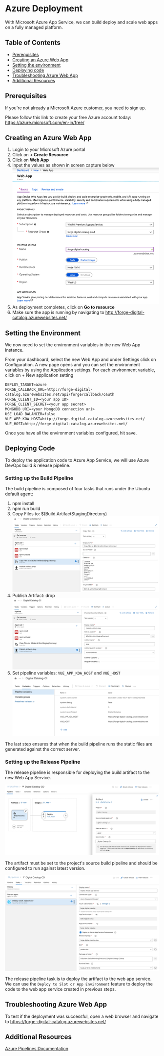 # Azure Deployment

With Microsoft Azure App Service, we can build deploy and scale web apps on a fully managed platform.

## Table of Contents

* [Prerequisites](#prerequisites)
* [Creating an Azure Web App](#creating-an-azure-web-app)
* [Setting the environment](#setting-the-environment)
* [Deploying code](#deploying-code)
* [Troubleshooting Azure Web App](#troubleshooting-azure-web-app)
* [Additional Resources](#additional-resources)

## Prerequisites

If you're not already a Microsoft Azure customer, you need to sign up.

Please follow this link to create your free Azure account today: <https://azure.microsoft.com/en-in/free/>

## Creating an Azure Web App

1. Login to your Microsoft Azure portal
2. Click on **+ Create Resource**
3. Click on **Web App**
4. Input the values as shown in screen capture below
![New Web App](../_media/azure-web-app.png)
5. As deployment completes, click on **Go to resource**
6. Make sure the app is running by navigating to <http://forge-digital-catalog.azurewebsites.net/>

## Setting the Environment

We now need to set the environment variables in the new Web App instance.

From your dashboard, select the new Web App and under Settings click on Configuration. A new page opens and you can set the environment variables by using the Application settings. For each environment variable, click on + New application setting

    DEPLOY_TARGET=azure
    FORGE_CALLBACK_URL=http://forge-digital-catalog.azurewebsites.net/api/forge/callback/oauth
    FORGE_CLIENT_ID=<your app ID>
    FORGE_CLIENT_SECRET=<your app secret>
    MONGODB_URI=<your MongoDB connection uri>
    USE_LOAD_BALANCER=false
    VUE_APP_KOA_HOST=http://forge-digital-catalog.azurewebsites.net/
    VUE_HOST=http://forge-digital-catalog.azurewebsites.net/

Once you have all the environment variables configured, hit save.

## Deploying Code

To deploy the application code to Azure App Service, we will use Azure DevOps build & release pipeline.

### Setting up the Build Pipeline

The build pipeline is composed of four tasks that runs under the Ubuntu default agent:

1. npm install
2. npm run build
3. Copy Files to: $(Build.ArtifactStagingDirectory)
![Copy Files task](../_media/copy_files.png)
4. Publish Artifact: drop
![Publish Artifact task](../_media/publish_artifact.png)
5. Set pipeline variables: `VUE_APP_KOA_HOST` and `VUE_HOST`
![Build Pipeline Variables](../_media/build_pipeline_vars.png)

The last step ensures that when the build pipeline runs the static files are generated against the correct server.

### Setting up the Release Pipeline

The release pipeline is responsible for deploying the build artifact to the new Web App Service.

![Release Pipeline](../_media/release_pipeline.png)

The artifact must be set to the project's source build pipeline and should be configured to run against latest version.

![Release Pipeline Tasks](../_media/release_pipeline_task.png)

The release pipeline task is to deploy the artifact to the web app service. We can use the `Deploy to Slot or App Environment` feature to deploy the code to the web app service created in previous steps.

## Troubleshooting Azure Web App

To test if the deployment was successful, open a web browser and navigate to <https://forge-digital-catalog.azurewebsites.net/>

## Additional Resources

[Azure Pipelines Documentation](https://docs.microsoft.com/en-us/azure/devops/pipelines/?view=azure-devops)
